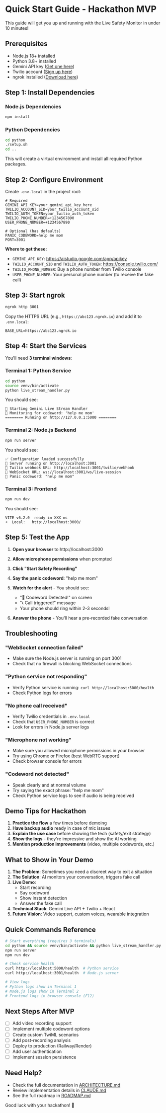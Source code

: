 # Quick Start Guide - Hackathon MVP

This guide will get you up and running with the Live Safety Monitor in under 10 minutes!

## Prerequisites

- Node.js 18+ installed
- Python 3.8+ installed
- Gemini API key ([Get one here](https://aistudio.google.com/app/apikey))
- Twilio account ([Sign up here](https://www.twilio.com/try-twilio))
- ngrok installed ([Download here](https://ngrok.com/download))

## Step 1: Install Dependencies

### Node.js Dependencies
```bash
npm install
```

### Python Dependencies
```bash
cd python
./setup.sh
cd ..
```

This will create a virtual environment and install all required Python packages.

## Step 2: Configure Environment

Create `.env.local` in the project root:

```env
# Required
GEMINI_API_KEY=your_gemini_api_key_here
TWILIO_ACCOUNT_SID=your_twilio_account_sid
TWILIO_AUTH_TOKEN=your_twilio_auth_token
TWILIO_PHONE_NUMBER=+1234567890
USER_PHONE_NUMBER=+1234567890

# Optional (has defaults)
PANIC_CODEWORD=help me mom
PORT=3001
```

**Where to get these:**
- `GEMINI_API_KEY`: https://aistudio.google.com/app/apikey
- `TWILIO_ACCOUNT_SID` and `TWILIO_AUTH_TOKEN`: https://console.twilio.com/
- `TWILIO_PHONE_NUMBER`: Buy a phone number from Twilio console
- `USER_PHONE_NUMBER`: Your personal phone number (to receive the fake call)

## Step 3: Start ngrok

```bash
ngrok http 3001
```

Copy the HTTPS URL (e.g., `https://abc123.ngrok.io`) and add it to `.env.local`:

```env
BASE_URL=https://abc123.ngrok.io
```

## Step 4: Start the Services

You'll need **3 terminal windows**:

### Terminal 1: Python Service
```bash
cd python
source venv/bin/activate
python live_stream_handler.py
```

You should see:
```
🚀 Starting Gemini Live Stream Handler
📝 Monitoring for codeword: 'help me mom'
======== Running on http://127.0.0.1:5000 ========
```

### Terminal 2: Node.js Backend
```bash
npm run server
```

You should see:
```
✅ Configuration loaded successfully
🚀 Server running on http://localhost:3001
📱 Twilio webhook URL: http://localhost:3001/twilio/webhook
🎥 WebSocket URL: ws://localhost:3001/ws/live-session
🔑 Panic codeword: "help me mom"
```

### Terminal 3: Frontend
```bash
npm run dev
```

You should see:
```
VITE v6.2.0  ready in XXX ms
➜  Local:   http://localhost:3000/
```

## Step 5: Test the App

1. **Open your browser** to http://localhost:3000

2. **Allow microphone permissions** when prompted

3. **Click "Start Safety Recording"**

4. **Say the panic codeword**: "help me mom"

5. **Watch for the alert** - You should see:
   - "🚨 Codeword Detected!" on screen
   - "📞 Call triggered!" message
   - Your phone should ring within 2-3 seconds!

6. **Answer the phone** - You'll hear a pre-recorded fake conversation

## Troubleshooting

### "WebSocket connection failed"
- Make sure the Node.js server is running on port 3001
- Check that no firewall is blocking WebSocket connections

### "Python service not responding"
- Verify Python service is running: `curl http://localhost:5000/health`
- Check Python logs for errors

### "No phone call received"
- Verify Twilio credentials in `.env.local`
- Check that `USER_PHONE_NUMBER` is correct
- Look for errors in Node.js server logs

### "Microphone not working"
- Make sure you allowed microphone permissions in your browser
- Try using Chrome or Firefox (best WebRTC support)
- Check browser console for errors

### "Codeword not detected"
- Speak clearly and at normal volume
- Try saying the exact phrase: "help me mom"
- Check Python service logs to see if audio is being received

## Demo Tips for Hackathon

1. **Practice the flow** a few times before demoing
2. **Have backup audio** ready in case of mic issues
3. **Explain the use case** before showing the tech (safety/exit strategy)
4. **Show the logs** - they're impressive and show the AI working
5. **Mention production improvements** (video, multiple codewords, etc.)

## What to Show in Your Demo

1. **The Problem**: Sometimes you need a discreet way to exit a situation
2. **The Solution**: AI monitors your conversation, triggers fake call
3. **Live Demo**:
   - Start recording
   - Say codeword
   - Show instant detection
   - Answer the fake call
4. **Technical Stack**: Gemini Live API + Twilio + React
5. **Future Vision**: Video support, custom voices, wearable integration

## Quick Commands Reference

```bash
# Start everything (requires 3 terminals)
cd python && source venv/bin/activate && python live_stream_handler.py   # Terminal 1
npm run server                                                            # Terminal 2
npm run dev                                                               # Terminal 3

# Check service health
curl http://localhost:5000/health  # Python service
curl http://localhost:3001/health  # Node.js server

# View logs
# Python logs show in Terminal 1
# Node.js logs show in Terminal 2
# Frontend logs in browser console (F12)
```

## Next Steps After MVP

- [ ] Add video recording support
- [ ] Implement multiple codeword options
- [ ] Create custom TwiML scenarios
- [ ] Add post-recording analysis
- [ ] Deploy to production (Railway/Render)
- [ ] Add user authentication
- [ ] Implement session persistence

## Need Help?

- Check the full documentation in [ARCHITECTURE.md](ARCHITECTURE.md)
- Review implementation details in [CLAUDE.md](CLAUDE.md)
- See the full roadmap in [ROADMAP.md](ROADMAP.md)

Good luck with your hackathon! 🚀
